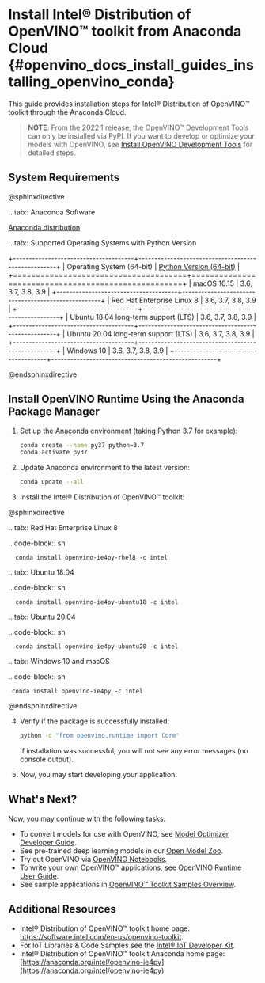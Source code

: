 # Install Intel® Distribution of OpenVINO™ toolkit from Anaconda Cloud {#openvino_docs_install_guides_installing_openvino_conda}

This guide provides installation steps for Intel® Distribution of OpenVINO™ toolkit through the Anaconda Cloud.

> **NOTE**: From the 2022.1 release, the OpenVINO™ Development Tools can only be installed via PyPI. If you want to develop or optimize your models with OpenVINO, see [Install OpenVINO Development Tools](installing-model-dev-tools.md) for detailed steps.

## System Requirements

@sphinxdirective

.. tab:: Anaconda Software

   [Anaconda distribution](https://www.anaconda.com/products/individual/)

.. tab:: Supported Operating Systems with Python Version

   +--------------------------------------+----------------------------------------------------+
   | Operating System (64-bit)            | [Python Version (64-bit)](https://www.python.org/) |
   +======================================+====================================================+
   | macOS 10.15                          | 3.6, 3.7, 3.8, 3.9                                 |
   +--------------------------------------+----------------------------------------------------+
   | Red Hat Enterprise Linux 8           | 3.6, 3.7, 3.8, 3.9                                 |
   +--------------------------------------+----------------------------------------------------+
   | Ubuntu 18.04 long-term support (LTS) | 3.6, 3.7, 3.8, 3.9                                 |
   +--------------------------------------+----------------------------------------------------+
   | Ubuntu 20.04 long-term support (LTS) | 3.6, 3.7, 3.8, 3.9                                 |
   +--------------------------------------+----------------------------------------------------+
   | Windows 10                           | 3.6, 3.7, 3.8, 3.9                                 |
   +--------------------------------------+----------------------------------------------------+  


@endsphinxdirective

## Install OpenVINO Runtime Using the Anaconda Package Manager

1. Set up the Anaconda environment (taking Python 3.7 for example): 
   ```sh
   conda create --name py37 python=3.7
   conda activate py37
   ```
2. Update Anaconda environment to the latest version:
   ```sh
   conda update --all
   ```
3. Install the Intel® Distribution of OpenVINO™ toolkit:

@sphinxdirective

.. tab:: Red Hat Enterprise Linux 8

   .. code-block:: sh

      conda install openvino-ie4py-rhel8 -c intel

.. tab:: Ubuntu 18.04

   .. code-block:: sh

      conda install openvino-ie4py-ubuntu18 -c intel

.. tab:: Ubuntu 20.04

   .. code-block:: sh

      conda install openvino-ie4py-ubuntu20 -c intel

.. tab:: Windows 10 and macOS

   .. code-block:: sh

     conda install openvino-ie4py -c intel


@endsphinxdirective

4. Verify if the package is successfully installed:
   ```sh
   python -c "from openvino.runtime import Core"
   ```
   If installation was successful, you will not see any error messages (no console output).

5. Now, you may start developing your application.

## What's Next?

Now, you may continue with the following tasks:

* To convert models for use with OpenVINO, see [Model Optimizer Developer Guide](../MO_DG/Deep_Learning_Model_Optimizer_DevGuide.md).
* See pre-trained deep learning models in our [Open Model Zoo](../model_zoo.md).
* Try out OpenVINO via [OpenVINO Notebooks](https://docs.openvino.ai/latest/notebooks/notebooks.html).
* To write your own OpenVINO™ applications, see [OpenVINO Runtime User Guide](../OV_Runtime_UG/openvino_intro.md).
* See sample applications in [OpenVINO™ Toolkit Samples Overview](../OV_Runtime_UG/Samples_Overview.md).

## Additional Resources

- Intel® Distribution of OpenVINO™ toolkit home page: <https://software.intel.com/en-us/openvino-toolkit>.
- For IoT Libraries & Code Samples see the [Intel® IoT Developer Kit](https://github.com/intel-iot-devkit).
- Intel® Distribution of OpenVINO™ toolkit Anaconda home page: [https://anaconda.org/intel/openvino-ie4py](https://anaconda.org/intel/openvino-ie4py)